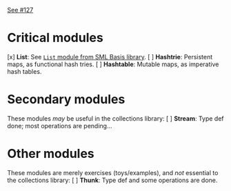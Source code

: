 [See #127](https://github.com/dfinity-lab/actorscript/issues/127)

Critical modules
==================
[x] **List**: See [`List` module from SML Basis library](http://sml-family.org/Basis/list.html).
[ ] **Hashtrie**: Persistent maps, as functional hash tries.
[ ] **Hashtable**: Mutable maps, as imperative hash tables.

Secondary modules
==================
These modules _may_ be useful in the collections library:
[ ] **Stream**: Type def done; most operations are pending...

Other modules
==================
These modules are merely exercises (toys/examples), and _not_ essential to the collections library:
[ ] **Thunk**: Type def and some operations are done.


